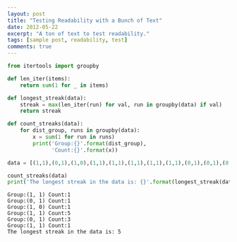```yaml
---
layout: post
title: "Testing Readability with a Bunch of Text"
date: 2012-05-22
excerpt: "A ton of text to test readability."
tags: [sample post, readability, test]
comments: true
---
```


```python
from itertools import groupby

def len_iter(items):
    return sum(1 for _ in items)

def longest_streak(data):
    streak = max(len_iter(run) for val, run in groupby(data) if val)
    return streak

def count_streaks(data):
    for dist_group, runs in groupby(data):
        x = sum(1 for run in runs)
        print('Group:{}'.format(dist_group),
              'Count:{}'.format(x))
```


```python
data = [(1,1),(0,1),(1,0),(1,1),(1,1),(1,1),(1,1),(1,1),(0,1),(0,1),(0,1),(1,1)]
```


```python
count_streaks(data)
print('The longest streak in the data is: {}'.format(longest_streak(data)))
```

    Group:(1, 1) Count:1
    Group:(0, 1) Count:1
    Group:(1, 0) Count:1
    Group:(1, 1) Count:5
    Group:(0, 1) Count:3
    Group:(1, 1) Count:1
    The longest streak in the data is: 5



```python

```
